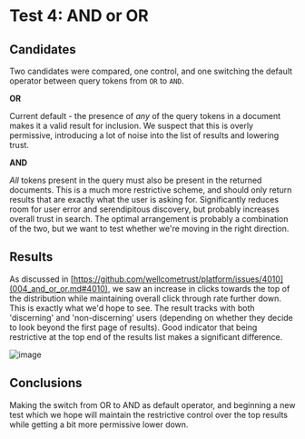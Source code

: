 # Test 4: AND or OR

## Candidates

Two candidates were compared, one control, and one switching the default operator between query tokens from `OR` to `AND`.

**OR**

Current default - the presence of _any_ of the query tokens in a document makes it a valid result for inclusion. We suspect that this is overly permissive, introducing a lot of noise into the list of results and lowering trust.

**AND**

_All_ tokens present in the query must also be present in the returned documents. This is a much more restrictive scheme, and should only return results that are exactly what the user is asking for. Significantly reduces room for user error and serendipitous discovery, but probably increases overall trust in search. The optimal arrangement is probably a combination of the two, but we want to test whether we're moving in the right direction.

## Results

As discussed in [https://github.com/wellcometrust/platform/issues/4010](004_and_or_or.md#4010), we saw an increase in clicks towards the top of the distribution while maintaining overall click through rate further down. This is exactly what we'd hope to see. The result tracks with both 'discerning' and 'non-discerning' users \(depending on whether they decide to look beyond the first page of results\). Good indicator that being restrictive at the top end of the results list makes a significant difference.

![image](https://user-images.githubusercontent.com/11006680/68960502-2db65880-07c8-11ea-8aa0-83aaa9988325.png)

## Conclusions

Making the switch from OR to AND as default operator, and beginning a new test which we hope will maintain the restrictive control over the top results while getting a bit more permissive lower down.

